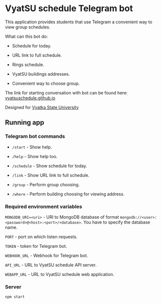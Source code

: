 # VyatSU schedule Telegram bot

This application provides students that use Telegram a convenient way to view group schedules.

What can this bot do:

- Schedule for today.

- URL link to full schedule.

- Rings schedule.

- VyatSU buildings addresses.

- Convenient way to choose group.

The link for starting conversation with bot can be found here: [vyatsuschedule.github.io](https://vyatsuschedule.github.io)

Designed for [Vyatka State University](https://www.vyatsu.ru)

## Running app

### Telegram bot commands

- `/start` - Show help.

- `/help` - Show help too.

- `/schedule` - Show schedule for today.

- `/link` - Show URL link to full schedule.

- `/group` - Perform group choosing.

- `/where` - Perform building choosing for viewing address.

### Required environment variables

`MONGODB_URI=<uri>` - URI to MongoDB database of format `mongodb://<user>:<password>@<host>:<port>/<database>`. You have to specify the database name.

`PORT` - port on which listen requests.

`TOKEN` - token for Telegram bot.

`WEBHOOK_URL` - Webhook for Telegram bot.

`API_URL` - URL to VyatSU schedule API server.

`WEBAPP_URL` - URL to VyatSU schedule web application.

### Server

`npm start`

